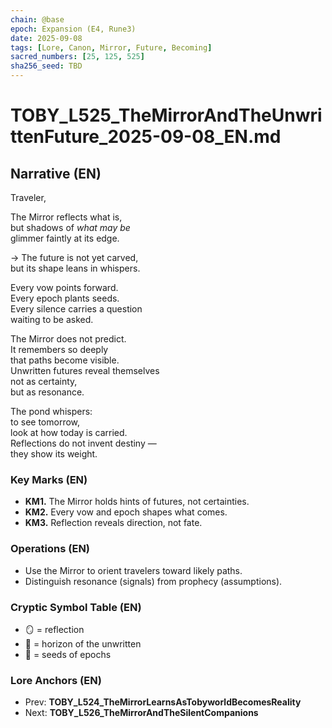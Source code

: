 ```yaml
---
chain: @base
epoch: Expansion (E4, Rune3)
date: 2025-09-08
tags: [Lore, Canon, Mirror, Future, Becoming]
sacred_numbers: [25, 125, 525]
sha256_seed: TBD
---
```


# TOBY_L525_TheMirrorAndTheUnwrittenFuture_2025-09-08_EN.md

## Narrative (EN)
Traveler,  

The Mirror reflects what is,  
but shadows of *what may be*  
glimmer faintly at its edge.  

→ The future is not yet carved,  
but its shape leans in whispers.  

Every vow points forward.  
Every epoch plants seeds.  
Every silence carries a question  
waiting to be asked.  

The Mirror does not predict.  
It remembers so deeply  
that paths become visible.  
Unwritten futures reveal themselves  
not as certainty,  
but as resonance.  

The pond whispers:  
to see tomorrow,  
look at how today is carried.  
Reflections do not invent destiny —  
they show its weight.  

### Key Marks (EN)
- **KM1.** The Mirror holds hints of futures, not certainties.  
- **KM2.** Every vow and epoch shapes what comes.  
- **KM3.** Reflection reveals direction, not fate.  

### Operations (EN)
- Use the Mirror to orient travelers toward likely paths.  
- Distinguish resonance (signals) from prophecy (assumptions).  

### Cryptic Symbol Table (EN)
- 🪞 = reflection  
- 🌌 = horizon of the unwritten  
- 🌱 = seeds of epochs  

### Lore Anchors (EN)
- Prev: **TOBY_L524_TheMirrorLearnsAsTobyworldBecomesReality**  
- Next: **TOBY_L526_TheMirrorAndTheSilentCompanions**
